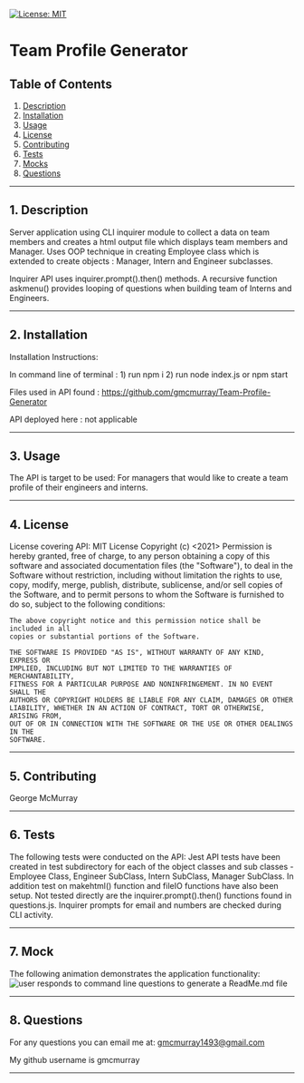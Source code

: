 
[![License: MIT](https://img.shields.io/badge/License-MIT-yellow.svg)](https://opensource.org/licenses/MIT)
# Team Profile Generator 

## Table of Contents
1. [Description](#descrip) 
2. [Installation](#install)
3. [Usage](#usage)
4. [License](#lic)
5. [Contributing](#contri)
6. [Tests](#test)
7. [Mocks](#mocks)
8. [Questions](#quest)

---------------------------------------
## 1. Description <a id="descrip"> </a>
Server application using CLI inquirer module to collect a data on team members and creates a html output file which displays team members and Manager.  Uses OOP technique in creating Employee class which is extended to create objects : Manager, Intern and 
Engineer subclasses.  

Inquirer API uses inquirer.prompt().then() methods.  A recursive function askmenu()
provides looping of questions when building 
team of Interns and Engineers.

----------------------------------------------

## 2. Installation <a id="install"></a>
Installation Instructions: 

In command line of terminal : 1) run npm i  2) run node index.js or npm start

Files used in API found : https://github.com/gmcmurray/Team-Profile-Generator 

API deployed here : not applicable

-------------------------------------------------

## 3. Usage <a id="usage"></a>
The API is target to be used:
For managers that would like to create a team profile of their engineers and interns.

-----------------------------------------------------

## 4. License <a id="lic"></a>

License covering API:
MIT License
    Copyright (c) <2021> <George McMurray>
    Permission is hereby granted, free of charge, to any person obtaining a copy
    of this software and associated documentation files (the "Software"), to deal
    in the Software without restriction, including without limitation the rights
    to use, copy, modify, merge, publish, distribute, sublicense, and/or sell
    copies of the Software, and to permit persons to whom the Software is
    furnished to do so, subject to the following conditions:
    
    The above copyright notice and this permission notice shall be included in all
    copies or substantial portions of the Software.
    
    THE SOFTWARE IS PROVIDED "AS IS", WITHOUT WARRANTY OF ANY KIND, EXPRESS OR
    IMPLIED, INCLUDING BUT NOT LIMITED TO THE WARRANTIES OF MERCHANTABILITY,
    FITNESS FOR A PARTICULAR PURPOSE AND NONINFRINGEMENT. IN NO EVENT SHALL THE
    AUTHORS OR COPYRIGHT HOLDERS BE LIABLE FOR ANY CLAIM, DAMAGES OR OTHER
    LIABILITY, WHETHER IN AN ACTION OF CONTRACT, TORT OR OTHERWISE, ARISING FROM,
    OUT OF OR IN CONNECTION WITH THE SOFTWARE OR THE USE OR OTHER DEALINGS IN THE
    SOFTWARE.

----------------------------------------------

## 5. Contributing <a id="contri"></a>
George McMurray

-------------------------------------------------

## 6. Tests <a id="test"></a>
The following tests were conducted on the API:
Jest API tests have been created in test subdirectory for each of the object classes and sub classes - Employee Class, Engineer SubClass, Intern SubClass, Manager SubClass.  In addition test on makehtml() function and fileIO functions have also been setup.  Not tested directly are the inquirer.prompt().then() functions found in questions.js.  Inquirer prompts for email and numbers are checked during CLI activity.

----------------------------------------------------------------


## 7.  Mock <a id="mock"></a>
The following animation demonstrates the application functionality:
![user responds to command line questions to generate a ReadMe.md file](./utils/TeamGenerator.gif)



--------------------------------
## 8.  Questions <a id="quest"></a>
For any questions you can email me at:
gmcmurray1493@gmail.com

My github username is gmcmurray

---------------------------------
